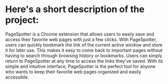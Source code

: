 # Here's a short description of the project:

PageSpotter is a Chrome extension that allows users to easily save and access their favorite web pages with just a few clicks. 
With PageSpotter, users can quickly bookmark the link of the current active window and store it for later use. 
This makes it easy to come back to important pages without having to search through browsing history or bookmarks. 
Users can simply return to PageSpotter at any time to access the links they've saved. 
With its simple and intuitive interface, PageSpotter is the perfect tool for anyone who wants to keep their favorite web pages organized and easily accessible.
